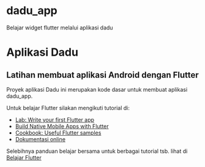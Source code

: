 # dadu_app

Belajar widget flutter melalui aplikasi dadu

# Aplikasi Dadu

## Latihan membuat aplikasi Android dengan Flutter

Proyek aplikasi Dadu ini merupakan kode dasar untuk membuat aplikasi dadu_app.

Untuk belajar Flutter silakan mengikuti tutorial di:

- [Lab: Write your first Flutter app](https://flutter.dev/docs/get-started/codelab)
- [Build Native Mobile Apps with Flutter](https://www.udacity.com/course/build-native-mobile-apps-with-flutter--ud905)
- [Cookbook: Useful Flutter samples](https://flutter.dev/docs/cookbook)
- [Dokumentasi online](https://flutter.dev/docs)

Selebihnya panduan belajar bersama untuk berbagai tutorial tsb. lihat di [Belajar Flutter](https://github.com/sslaia/belajar_flutter)